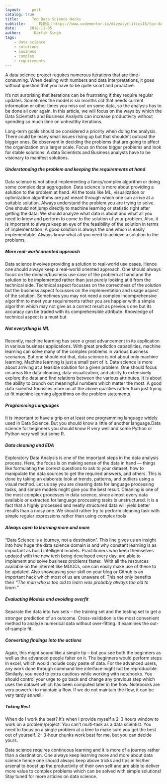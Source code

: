 ```yaml
---
layout:     post
catalog: true
title:      Top Data Science Hacks
subtitle:      转载自：https://www.codementor.io/divyacyclitics15/top-data-science-hacks-p01fznh96
date:      2018-11-05
author:      Kartik Singh
tags:
    - data science
    - solutions
    - business
    - complex
    - requirements
---
```


A data science project requires numerous iterations that are time-consuming. When dealing with numbers and data interpretations, it goes without question that you have to be quite smart and proactive.

It’s not surprising that iterations can be frustrating if they require regular updates. Sometimes the model is six months old that needs current information or other times you miss out on some data, so the analysis has to be done all over again. In this article, we will focus on the ways by which the Data Scientists and Business Analysts can increase productivity without spending so much time on unhealthy iterations.

Long-term goals should be considered a priority when doing the analysis. There could be many small issues rising up but that shouldn’t outcast the bigger ones. Be observant in deciding the problems that are going to affect the organization on a larger scale. Focus on those bigger problems and look for stable solutions. A data Scientists and Business analysts have to be visionary to manifest solutions.

#####  **Understanding the problem and keeping the requirements at hand**

Data science is not about implementing a fancy/complex algorithm or doing some complex data aggregation. Data science is more about providing a solution to the problem at hand. All the tools like ML, visualization or optimization algorithms are just meant through which one can arrive at a suitable solution. Always understand the problem you are trying to solve. One should not jump directly to machine learning or statistic right after getting the data. We should analyze what data is about and what all you need to know and perform to come to the solution of your problem. Also, it is important to always keep an eye of the feasibility of the solution in terms of implementation. A good solution is always the one which is easily implementable. Always know what all you need to achieve a solution to the problems.

#####  **More real-world oriented approach**

Data science involves providing a solution to real-world use cases. Hence one should always keep a real-world oriented approach. One should always focus on the domain/business use case of the problem at hand and the solution to be implemented rather than just purely looking at it from the technical side. Technical aspect focusses on the correctness of the solution but the business aspect focusses on the implementation and usage aspect of the solution. Sometimes you may not need a complex incomprehensive algorithm to meet your requirements rather you are happier with a simple algorithm which may not give as a correct result as previous one but its accuracy can be traded with its comprehensible attribute. Knowledge of technical aspect is a must but

#####  **Not everything is ML**

Recently, machine learning has seen a great advancement in its application in various business applications. With great prediction capabilities, machine learning can solve many of the complex problems in various business scenarios. But one should not that, data science is not about only machine learning. Machine learning is just a small part of it. Data science is more about arriving at a feasible solution for a given problem. One should focus on areas like data cleaning, data visualization, and ability to extensively explore the data and find relations between the various attributes. It is about the ability to crunch out meaningful numbers which matter the most. A good data scientist focusses more on all the above qualities rather than just trying to fit machine learning algorithms on the problem statements

#####  **Programming Languages**

It is important to have a grip on at least one programming language widely used in Data Science. But you should know a little of another language.Data science for beginners you should know R very well and some Python or Python very well but some R.

#####  **Data cleaning and EDA**

Exploratory Data Analysis is one of the important steps in the data analysis process. Here, the focus is on making sense of the data in hand — things like formulating the correct questions to ask to your dataset, how to manipulate the data sources to get the required answers, and others. This is done by taking an elaborate look at trends, patterns, and outliers using a visual method. Let us say you are cleaning data for language processing tasks, and simple models might give you the best result. Cleaning is one of the most complex processes in data science, since almost every data available or extracted for language processing tasks is unstructured. It is a fact that a highly processed and neatly structured data will yield better results than a noisy one. We should rather try to perform cleaning task with simple regular expressions rather than using complex tools

#####  **Always open to learning more and more**

“Data Science is a journey, not a destination”. This line gives us an insight into how huge the data science domain is and why constant learning is as important as build intelligent models. Practitioners who keep themselves updated with the new tech being developed every day, are able to implement and solve business problems faster.  With all the resources available on the internet like MOOCs, one can easily make use of these to be updated. Also showcasing your skill on your blog or Github is an important hack which most of us are unaware of. This not only benefits their *“The man who is too old to learn was probably always too old to learn.”*

#####  **Evaluating Models and avoiding overfit**

Separate the data into two sets ౼ the training set and the testing set to get a stronger prediction of an outcome. Cross-validation is the most convenient method to analyze numerical data without over-fitting. It examines the out-of-sample fit.

#####  **Converting findings into the actions**

Again, this might sound like a simple tip – but you see both the beginners as well as the advanced people falter on it. The beginners would perform steps in excel, which would include copy paste of data. For the advanced users, any work done through command line interface might not be reproducible. Similarly, you need to extra cautious while working with notebooks. You should control your urge to go back and change any previous step which uses the dataset which has been computed later in the flow. Notebooks are very powerful to maintain a flow. If we do not maintain the flow, it can be very tardy as well.

#####  **Taking Rest**

When do I work the best? It’s when I provide myself a 2–3 hours window to work on a problem/project. You can’t multi-task as a data scientist. You need to focus on a single problem at a time to make sure you get the best out of yourself. 2– 3-hour chunks work best for me, but you can decide yours.

Data science requires continuous learning and it is more of a journey rather than a destination. One always keep learning more and more about data science hence one should always keep above tricks and tips in his/her arsenal to boost up the productivity of their own self and are able to deliver more value to complex problems which can be solved with simple solutions! Stay tuned for more articles on data science.
